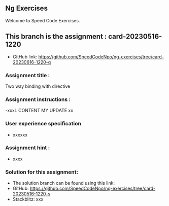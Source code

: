 ## Ng Exercises

Welcome to Speed Code Exercises.

## This branch is the assignment : card-20230516-1220

- GitHub link: https://github.com/SpeedCodeNpo/ng-exercises/tree/card-20230616-1220-q

### Assignment title :

Two way binding with directive

### Assignment instructions :

-xxxL CONTENT MY UPDATE xx

### User experience specification

- xxxxxx

### Assignment hint :

- xxxx

### Solution for this assignment:

- The solution branch can be found using this link:
- GitHub:  https://github.com/SpeedCodeNpo/ng-exercises/tree/card-20230516-1220-s
- Stackblitz:  xxx